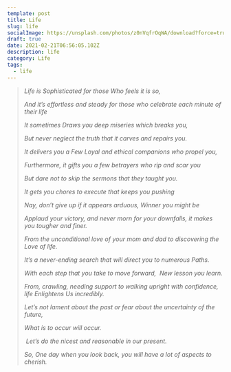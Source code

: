 ```yaml
---
template: post
title: Life
slug: life
socialImage: https://unsplash.com/photos/z0nVqfrOqWA/download?force=true&w=1920
draft: true
date: 2021-02-21T06:56:05.102Z
description: life
category: Life
tags:
  - life
---
```

> *Life is Sophisticated for those Who feels it is so,* 
>
> *And it’s effortless and steady for those who celebrate each minute of their life*
>
> *It sometimes Draws you deep miseries which breaks you,*
>
> *But never neglect the truth that it carves and repairs you.*
>
> *It delivers you a Few Loyal and ethical companions who propel you,*
>
> *Furthermore, it gifts you a few betrayers who rip and scar you*
>
> *But dare not to skip the sermons that they taught you.*
>
> *It gets you chores to execute that keeps you pushing*
>
> *Nay, don’t give up if it appears arduous, Winner you might be*
>
> *Applaud your victory, and never morn for your downfalls, it makes you tougher and finer.* 
>
> *From the unconditional love of your mom and dad to discovering the Love of life.*
>
> *It’s a never-ending search that will direct you to numerous Paths.*
>
> *With each step that you take to move forward,  New lesson you learn.*
>
> *From, crawling, needing support to walking upright with confidence, life Enlightens Us incredibly.*
>
> *Let’s not lament about the past or fear about the uncertainty of the future,*
>
> *What is to occur will occur.*
>
>  *Let’s do the nicest and reasonable in our present.*
>
> *So, One day when you look back, you will have a lot of aspects to cherish.*